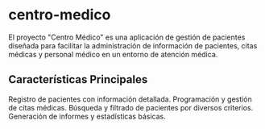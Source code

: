 # centro-medico
El proyecto "Centro Médico" es una aplicación de gestión de pacientes diseñada para facilitar la administración de información de pacientes, citas médicas y personal médico en un entorno de atención médica. 

## Características Principales
Registro de pacientes con información detallada.
Programación y gestión de citas médicas.
Búsqueda y filtrado de pacientes por diversos criterios.
Generación de informes y estadísticas básicas.
